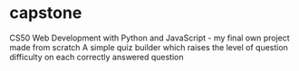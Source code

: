 # capstone
CS50 Web Development with Python and JavaScript - my final own project made from scratch
A simple quiz builder which raises the level of question difficulty on each correctly answered question
